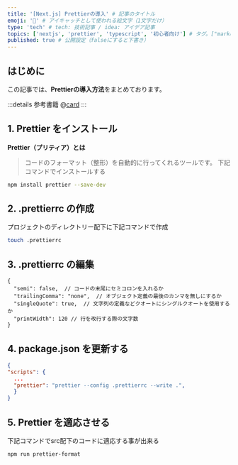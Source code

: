 ```yaml
---
title: '[Next.js] Prettierの導入' # 記事のタイトル
emoji: '🍭' # アイキャッチとして使われる絵文字（1文字だけ）
type: 'tech' # tech: 技術記事 / idea: アイデア記事
topics: ['nextjs', 'prettier', 'typescript', '初心者向け'] # タグ。["markdown", "rust", "aws"]のように指定する
published: true # 公開設定（falseにすると下書き）
---
```


## はじめに
この記事では、**Prettierの導入方法**をまとめております。

:::details 参考書籍
@[card](https://gihyo.jp/book/2022/978-4-297-12916-3)
:::

## 1. Prettier をインストール
**Prettier（プリティア）とは**
> コードのフォーマット（整形）を自動的に行ってくれるツールです。
下記コマンドでインストールする
```bash
npm install prettier --save-dev
```

## 2. .prettierrc の作成
プロジェクトのディレクトリー配下に下記コマンドで作成
```bash
touch .prettierrc
```

## 3. .prettierrc の編集
```json:.prettierrc
{
  "semi": false,  // コードの末尾にセミコロンを入れるか
  "trailingComma": "none",  // オブジェクト定義の最後のカンマを無しにするか
  "singleQuote": true,  // 文字列の定義などクオートにシングルクオートを使用するか
  "printWidth": 120 // 行を改行する際の文字数
}
```


## 4. package.json を更新する

```json:package.json
{
"scripts": {
  ...
  "prettier": "prettier --config .prettierrc --write .",
  }
}
```

## 5. Prettier を適応させる
下記コマンドでsrc配下のコードに適応する事が出来る
```bash
npm run prettier-format
```

